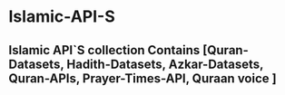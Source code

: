 # Islamic-API-S
## Islamic API`S collection Contains [Quran-Datasets, Hadith-Datasets, Azkar-Datasets, Quran-APIs, Prayer-Times-API, Quraan voice ]


